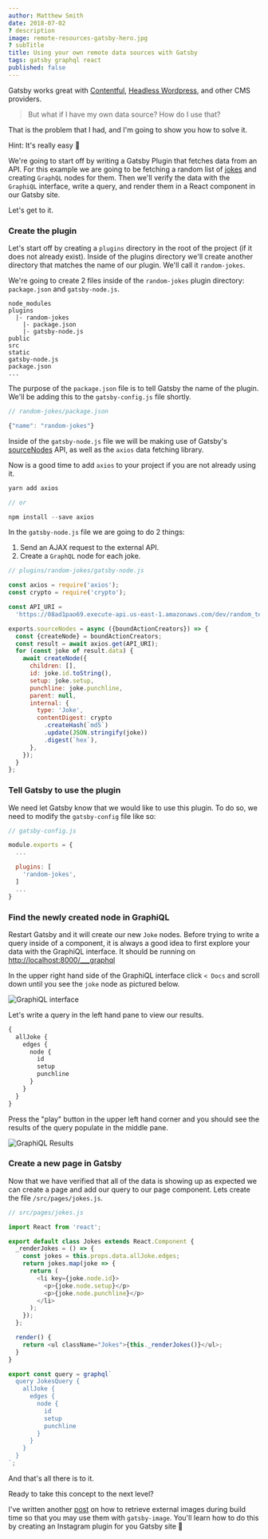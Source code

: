 ```yaml
---
author: Matthew Smith
date: 2018-07-02
? description
image: remote-resources-gatsby-hero.jpg
? subTitle
title: Using your own remote data sources with Gatsby
tags: gatsby graphql react
published: false
---
```


Gatsby works great with [Contentful](https://www.gatsbyjs.org/packages/gatsby-source-contentful/), [Headless Wordpress](https://www.gatsbyjs.org/blog/2018-01-22-getting-started-gatsby-and-wordpress/), and other CMS providers.

> But what if I have my own data source? How do I use that?

That is the problem that I had, and I'm going to show you how to solve it.

Hint: It's really easy 🙌

We're going to start off by writing a Gatsby Plugin that fetches data from an API. For this example we are going to be fetching a random list of [jokes](https://github.com/15Dkatz/official_joke_api) and creating `GraphQL` nodes for them. Then we'll verify the data with the `GraphiQL` interface, write a query, and render them in a React component in our Gatsby site.

Let's get to it.

### Create the plugin

Let's start off by creating a `plugins` directory in the root of the project (if it does not already exist). Inside of the plugins directory we'll create another directory that matches the name of our plugin. We'll call it `random-jokes`.

We're going to create 2 files inside of the `random-jokes` plugin directory: `package.json` and `gatsby-node.js`.

```
node_modules
plugins
  |- random-jokes
    |- package.json
    |- gatsby-node.js
public
src
static
gatsby-node.js
package.json
...
```

The purpose of the `package.json` file is to tell Gatsby the name of the plugin. We'll be adding this to the `gatsby-config.js` file shortly.

```js
// random-jokes/package.json

{"name": "random-jokes"}
```

Inside of the `gatsby-node.js` file we will be making use of Gatsby's [sourceNodes](https://www.gatsbyjs.org/docs/node-apis/#sourceNodes) API, as well as the `axios` data fetching library.

Now is a good time to add `axios` to your project if you are not already using it.

```js
yarn add axios

// or

npm install --save axios
```

In the `gatsby-node.js` file we are going to do 2 things:

1.  Send an AJAX request to the external API.
2.  Create a `GraphQL` node for each joke.

```js
// plugins/random-jokes/gatsby-node.js

const axios = require('axios');
const crypto = require('crypto');

const API_URI =
  'https://08ad1pao69.execute-api.us-east-1.amazonaws.com/dev/random_ten';

exports.sourceNodes = async ({boundActionCreators}) => {
  const {createNode} = boundActionCreators;
  const result = await axios.get(API_URI);
  for (const joke of result.data) {
    await createNode({
      children: [],
      id: joke.id.toString(),
      setup: joke.setup,
      punchline: joke.punchline,
      parent: null,
      internal: {
        type: 'Joke',
        contentDigest: crypto
          .createHash(`md5`)
          .update(JSON.stringify(joke))
          .digest(`hex`),
      },
    });
  }
};
```

### Tell Gatsby to use the plugin

We need let Gatsby know that we would like to use this plugin. To do so, we need to modify the `gatsby-config` file like so:

```js
// gatsby-config.js

module.exports = {
  ...

  plugins: [
    'random-jokes',
  ]
  ...
}
```

### Find the newly created node in GraphiQL

Restart Gatsby and it will create our new `Joke` nodes. Before trying to write a query inside of a component, it is always a good idea to first explore your data with the GraphiQL interface. It should be running on [http://localhost:8000/\_\_\_graphql](http://localhost:8000/___graphql)

In the upper right hand side of the GraphiQL interface click `< Docs` and scroll down until you see the `joke` node as pictured below.

![GraphiQL interface](graphiql-interface.png)

Let's write a query in the left hand pane to view our results.

```js
{
  allJoke {
    edges {
      node {
        id
        setup
        punchline
      }
    }
  }
}
```

Press the "play" button in the upper left hand corner and you should see the results of the query populate in the middle pane.

![GraphiQL Results](graphiql-results.png)

### Create a new page in Gatsby

Now that we have verified that all of the data is showing up as expected we can create a page and add our query to our page component. Lets create the file `/src/pages/jokes.js`.

```js
// src/pages/jokes.js

import React from 'react';

export default class Jokes extends React.Component {
  _renderJokes = () => {
    const jokes = this.props.data.allJoke.edges;
    return jokes.map(joke => {
      return (
        <li key={joke.node.id}>
          <p>{joke.node.setup}</p>
          <p>{joke.node.punchline}</p>
        </li>
      );
    });
  };

  render() {
    return <ul className="Jokes">{this._renderJokes()}</ul>;
  }
}

export const query = graphql`
  query JokesQuery {
    allJoke {
      edges {
        node {
          id
          setup
          punchline
        }
      }
    }
  }
`;
```

And that's all there is to it.

Ready to take this concept to the next level?

I've written another [post](/blog/remote-images-with-gatsby) on how to retrieve external images during build time so that you may use them with `gatsby-image`. You'll learn how to do this by creating an Instagram plugin for you Gatsby site 🚀
